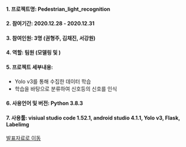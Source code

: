 #### 1. 프로젝트명: Pedestrian_light_recognition
#### 2. 참여기간: 2020.12.28 - 2020.12.31
#### 3. 참여인원: 3명 (권형주, 김채진, 서강원)
#### 4. 역할: 팀원 (모델링 및 )
#### 5. 프로젝트 세부내용:
   - Yolo v3를 통해 수집한 데이터 학습
   - 학습을 바탕으로 분류하여 신호등의 신호를 인식
#### 6. 사용언어 및 버전: Python 3.8.3
#### 7. 사용툴: visiual studio code 1.52.1, android studio 4.1.1, Yolo v3, Flask, Labelimg

[발표자료로 이동](https://github.com/HyungJoo-Kwon/project/blob/main/yolo/%EB%B0%9C%ED%91%9C%EC%9E%90%EB%A3%8C.pdf)
